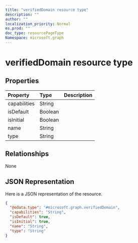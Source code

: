 ```yaml
---
title: "verifiedDomain resource type"
description: ""
author: ""
localization_priority: Normal
ms.prod: ""
doc_type: resourcePageType
Namespace: microsoft.graph
---
```



# verifiedDomain resource type



## Properties
|Property|Type|Description|
|:---|:---|:---|
|capabilities|String||
|isDefault|Boolean||
|isInitial|Boolean||
|name|String||
|type|String||

## Relationships
None

## JSON Representation
Here is a JSON representation of the resource.
<!-- {
  "blockType": "resource",
  "@odata.type": "microsoft.graph.verifiedDomain"
}
-->
``` json
{
  "@odata.type": "#microsoft.graph.verifiedDomain",
  "capabilities": "String",
  "isDefault": true,
  "isInitial": true,
  "name": "String",
  "type": "String"
}
```

